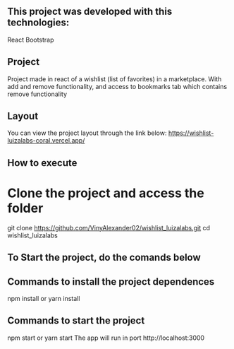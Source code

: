 ## This project was developed with this technologies:
React
Bootstrap

## Project 
Project made in react of a wishlist (list of favorites) in a marketplace.
With add and remove functionality, and access to bookmarks tab which contains remove functionality

## Layout 
You can view the project layout through the link below:
https://wishlist-luizalabs-coral.vercel.app/

## How to execute
 # Clone the project and access the folder 
 git clone https://github.com/VinyAlexander02/wishlist_luizalabs.git
 cd wishlist_luizalabs

## To Start the project, do the comands below
## Commands to install the project dependences
npm install or yarn install

## Commands to start the project 
npm start or yarn start
The app will run in port http://localhost:3000
